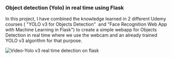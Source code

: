 ### Object detection (Yolo) in real time using Flask
In this project, I have combined the knowledge learned in 2 different Udemy courses 
( "YOLO v3 for Objects Detection"  and "Face Recognition Web App with Machine Learning in Flask") 
to create a simple webapp for Objects Detection in real time where we use the webcam and
an already trained YOLO v3 algorithm for that purpose.


![Video-Yolo v3 real time detection on flask](https://user-images.githubusercontent.com/38459325/117171409-21162d80-adcb-11eb-895b-a518e161d8a1.gif)



